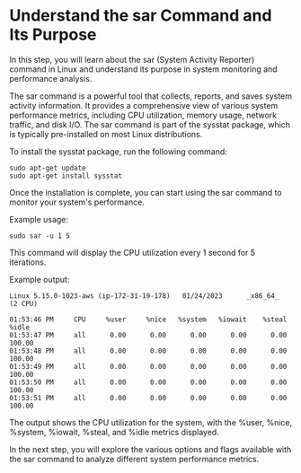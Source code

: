 # Understand the sar Command and Its Purpose

In this step, you will learn about the sar (System Activity Reporter) command in Linux and understand its purpose in system monitoring and performance analysis.

The sar command is a powerful tool that collects, reports, and saves system activity information. It provides a comprehensive view of various system performance metrics, including CPU utilization, memory usage, network traffic, and disk I/O. The sar command is part of the sysstat package, which is typically pre-installed on most Linux distributions.

To install the sysstat package, run the following command:

```
sudo apt-get update
sudo apt-get install sysstat
```

Once the installation is complete, you can start using the sar command to monitor your system's performance.

Example usage:

```
sudo sar -u 1 5
```

This command will display the CPU utilization every 1 second for 5 iterations.

Example output:

```
Linux 5.15.0-1023-aws (ip-172-31-19-178)   01/24/2023      _x86_64_        (2 CPU)

01:53:46 PM     CPU     %user     %nice   %system   %iowait    %steal     %idle
01:53:47 PM     all      0.00      0.00      0.00      0.00      0.00    100.00
01:53:48 PM     all      0.00      0.00      0.00      0.00      0.00    100.00
01:53:49 PM     all      0.00      0.00      0.00      0.00      0.00    100.00
01:53:50 PM     all      0.00      0.00      0.00      0.00      0.00    100.00
01:53:51 PM     all      0.00      0.00      0.00      0.00      0.00    100.00
```

The output shows the CPU utilization for the system, with the %user, %nice, %system, %iowait, %steal, and %idle metrics displayed.

In the next step, you will explore the various options and flags available with the sar command to analyze different system performance metrics.
